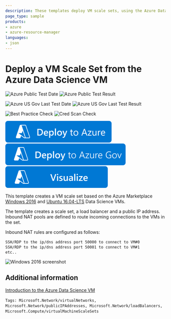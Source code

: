 ```yaml
---
description: These templates deploy VM scale sets, using the Azure Data Science VMs as a source image.
page_type: sample
products:
- azure
- azure-resource-manager
languages:
- json
---
```

# Deploy a VM Scale Set from the Azure Data Science VM

![Azure Public Test Date](https://azurequickstartsservice.blob.core.windows.net/badges/demos/vmss-datascience/PublicLastTestDate.svg)
![Azure Public Test Result](https://azurequickstartsservice.blob.core.windows.net/badges/demos/vmss-datascience/PublicDeployment.svg)

![Azure US Gov Last Test Date](https://azurequickstartsservice.blob.core.windows.net/badges/demos/vmss-datascience/FairfaxLastTestDate.svg)
![Azure US Gov Last Test Result](https://azurequickstartsservice.blob.core.windows.net/badges/demos/vmss-datascience/FairfaxDeployment.svg)

![Best Practice Check](https://azurequickstartsservice.blob.core.windows.net/badges/demos/vmss-datascience/BestPracticeResult.svg)
![Cred Scan Check](https://azurequickstartsservice.blob.core.windows.net/badges/demos/vmss-datascience/CredScanResult.svg)

[![Deploy To Azure](https://raw.githubusercontent.com/Azure/azure-quickstart-templates/master/1-CONTRIBUTION-GUIDE/images/deploytoazure.svg?sanitize=true)](https://portal.azure.com/#create/Microsoft.Template/uri/https%3A%2F%2Fraw.githubusercontent.com%2FAzure%2Fazure-quickstart-templates%2Fmaster%2Fdemos%2Fvmss-datascience%2Fazuredeploy.json)
[![Deploy To Azure US Gov](https://raw.githubusercontent.com/Azure/azure-quickstart-templates/master/1-CONTRIBUTION-GUIDE/images/deploytoazuregov.svg?sanitize=true)](https://portal.azure.us/#create/Microsoft.Template/uri/https%3A%2F%2Fraw.githubusercontent.com%2FAzure%2Fazure-quickstart-templates%2Fmaster%2Fdemos%2Fvmss-datascience%2Fazuredeploy.json)
[![Visualize](https://raw.githubusercontent.com/Azure/azure-quickstart-templates/master/1-CONTRIBUTION-GUIDE/images/visualizebutton.svg?sanitize=true)](http://armviz.io/#/?load=https%3A%2F%2Fraw.githubusercontent.com%2FAzure%2Fazure-quickstart-templates%2Fmaster%2Fdemos%2Fvmss-datascience%2Fazuredeploy.json)

This template creates a VM scale set based on the Azure Marketplace [Windows 2016](https://azuremarketplace.microsoft.com/marketplace/apps/microsoft-ads.windows-data-science-vm?tab=Overview) and [Ubuntu 16.04-LTS](https://azuremarketplace.microsoft.com/marketplace/apps/microsoft-ads.linux-data-science-vm-ubuntu?tab=Overview) Data Science VMs.

The template creates a scale set, a load balancer and a public IP address. Inbound NAT pools are defined to route incoming connections to the VMs in the set.

Inbound NAT rules are configured as follows:
```
SSH/RDP to the ip/dns address port 50000 to connect to VM#0
SSH/RDP to the ip/dns address port 50001 to connect to VM#1
etc..
```

![Windows 2016 screenshot](../demos/vmss-datascience/img/datasciencewin2016.PNG)

## Additional information

[Introduction to the Azure Data Science VM](https://docs.microsoft.com/azure/machine-learning/machine-learning-data-science-virtual-machine-overview)

`Tags: Microsoft.Network/virtualNetworks, Microsoft.Network/publicIPAddresses, Microsoft.Network/loadBalancers, Microsoft.Compute/virtualMachineScaleSets`
